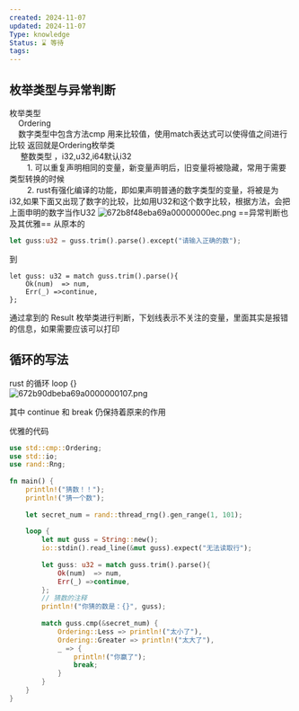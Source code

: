 ```yaml
---
created: 2024-11-07
updated: 2024-11-07
Type: knowledge
Status: ⌛️ 等待
tags:
---
```

## 枚举类型与异常判断

枚举类型  
    Ordering  
    数字类型中包含方法cmp 用来比较值，使用match表达式可以使得值之间进行比较 返回就是Ordering枚举类  
      整数类型 ，i32,u32,i64默认i32  
        1. 可以重复声明相同的变量，新变量声明后，旧变量将被隐藏，常用于需要类型转换的时候  
        2. rust有强化编译的功能，即如果声明普通的数字类型的变量，将被是为i32,如果下面又出现了数字的比较，比如用U32和这个数字比较，根据方法，会把上面申明的数字当作U32 ![672b8f48eba69a00000000ec.png](https://obsidian-pic-1317906728.cos.ap-nanjing.myqcloud.com/obsidian/672b8f48eba69a00000000ec.png)
==异常判断也及其优雅==
从原本的
```rust
let guss:u32 = guss.trim().parse().except("请输入正确的数");
```
到
```
let guss: u32 = match guss.trim().parse(){  
    Ok(num)  => num,  
    Err(_) =>continue,  
};
```

通过拿到的 Result 枚举类进行判断，下划线表示不关注的变量，里面其实是报错的信息，如果需要应该可以打印
## 循环的写法
rust 的循环 loop {}  
![672b90dbeba69a0000000107.png](https://obsidian-pic-1317906728.cos.ap-nanjing.myqcloud.com/obsidian/672b90dbeba69a0000000107.png)


其中 continue 和 break 仍保持着原来的作用

优雅的代码
```rust
use std::cmp::Ordering;  
use std::io;  
use rand::Rng;  
  
fn main() {  
    println!("猜数！！");  
    println!("猜一个数");  
  
    let secret_num = rand::thread_rng().gen_range(1, 101);  
  
    loop {  
        let mut guss = String::new();  
        io::stdin().read_line(&mut guss).expect("无法读取行");  
  
        let guss: u32 = match guss.trim().parse(){  
            Ok(num)  => num,  
            Err(_) =>continue,  
        };  
        // 猜数的注释  
        println!("你猜的数是：{}", guss);  
  
        match guss.cmp(&secret_num) {  
            Ordering::Less => println!("太小了"),  
            Ordering::Greater => println!("太大了"),  
            _ => {  
                println!("你赢了");  
                break;  
            }  
        }  
    }  
}
```
